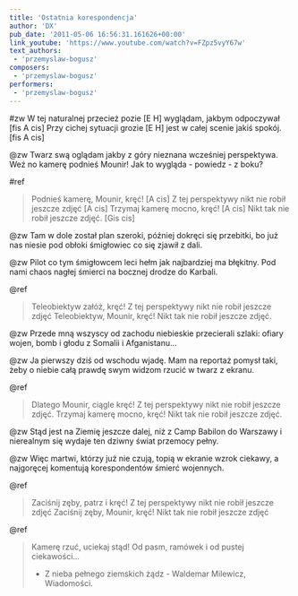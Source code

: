 ```yaml
---
title: 'Ostatnia korespondencja'
author: 'DX'
pub_date: '2011-05-06 16:56:31.161626+00:00'
link_youtube: 'https://www.youtube.com/watch?v=FZpz5vyY67w'
text_authors:
 - 'przemyslaw-bogusz'
composers:
 - 'przemyslaw-bogusz'
performers:
 - 'przemyslaw-bogusz'
---
```


#zw
W tej naturalnej przecież pozie [E H]
wyglądam, jakbym odpoczywał [fis A cis] 
Przy cichej sytuacji grozie [E H]
jest w całej scenie jakiś spokój. [fis A cis]

@zw
Twarz swą oglądam jakby z góry
nieznana wcześniej perspektywa.
Weź no kamerę podnieś Mounir!
Jak to wygląda - powiedz - z boku?

#ref
>Podnieś kamerę, Mounir, kręć! [A cis]
>Z tej perspektywy nikt nie robił jeszcze zdjęć [A cis]
>Trzymaj kamerę mocno, kręć! [A cis]
>Nikt tak nie robił jeszcze zdjęć. [Gis cis]

@zw
Tam w dole został plan szeroki,
później dokręci się przebitki,
bo już nas niesie pod obłoki
śmigłowiec co się zjawił z dali.

@zw
Pilot co tym śmigłowcem leci
hełm jak najbardziej ma błękitny.
Pod nami chaos nagłej śmierci
na bocznej drodze do Karbali.

@ref
>Teleobiektyw załóż, kręć!
>Z tej perspektywy nikt nie robił jeszcze zdjęć
>Teleobiektyw, Mounir, kręć!
>Nikt tak nie robił jeszcze zdjęć.

@zw
Przede mną wszyscy od zachodu
niebieskie przecierali szlaki:
ofiary wojen, bomb i głodu
z Somalii i Afganistanu...

@zw
Ja pierwszy dziś od wschodu wjadę.
Mam na reportaż pomysł taki,
żeby o niebie całą prawdę
swym widzom rzucić w twarz z ekranu.

@ref
>Dlatego Mounir, ciągle kręć!
>Z tej perspektywy nikt nie robił jeszcze zdjęć.
>Trzymaj kamerę mocno, kręć!
>Nikt tak nie robił jeszcze zdjęć.

@zw
Stąd jest na Ziemię jeszcze dalej,
niż z Camp Babilon do Warszawy
i nierealnym się wydaje
ten dziwny świat przemocy pełny.

@zw
Więc martwi, którzy już nie czują, 
topią w ekranie wzrok ciekawy,
a najgoręcej komentują
korespondentów śmierć wojennych.

@ref
>Zaciśnij zęby, patrz i kręć!
>Z tej perspektywy nikt nie robił jeszcze zdjęć
>Zaciśnij zęby, Mounir, kręć!
>Nikt tak nie robił jeszcze zdjęć

@ref
>Kamerę rzuć, uciekaj stąd!
>Od pasm, ramówek i od pustej ciekawości...
>- Z nieba pełnego ziemskich żądz -
>Waldemar Milewicz, Wiadomości.
